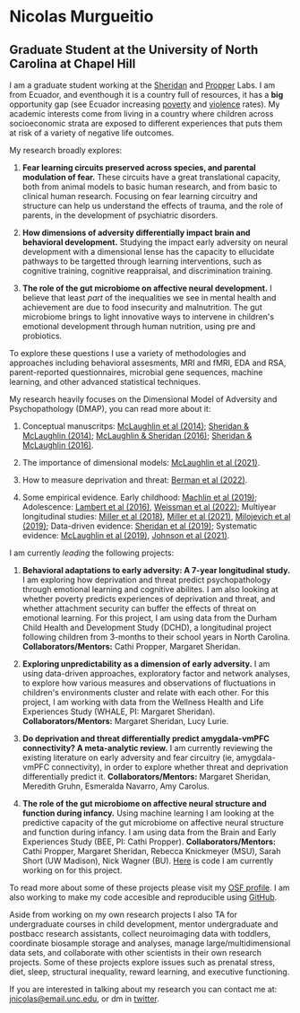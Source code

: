 #  **Nicolas Murgueitio**

##  **Graduate Student at the University of North Carolina at Chapel Hill**

I am a graduate student working at the [Sheridan](https://circlelab.unc.edu/) and [Propper](https://beelab.web.unc.edu/) Labs. I am from Ecuador, and eventhough it is a country full of resources, it has a **big** opportunity gap (see Ecuador increasing [poverty](https://www.macrotrends.net/countries/ECU/ecuador/poverty-rate) and [violence](https://www.macrotrends.net/countries/ECU/ecuador/murder-homicide-rate) rates). My academic interests come from living in a country where children across socioeconomic strata are exposed to different experiences that puts them at risk of a variety of negative life outcomes. 

My research broadly explores: 

1) **Fear learning circuits preserved across species, and parental modulation of fear.** These circuits have a great translational capacity, both from animal models to basic human research, and from basic to clinical human research. Focusing on fear learning circuitry and structure can help us understand the effects of trauma, and the role of parents, in the development of psychiatric disorders. 

2) **How dimensions of adversity differentially impact brain and behavioral development.** Studying the impact early adversity on neural development with a dimensional lense has the capacity to ellucidate pathways to be targetted through learning interventions, such as cognitive training, cognitive reappraisal, and discrimination training. 

3) **The role of the gut microbiome on affective neural development.** I believe that least *part* of the inequalities we see in mental health and achievement are due to food insecurity and malnutrition. The gut microbiome brings to light innovative ways to intervene in children's emotional development through human nutrition, using pre and probiotics. 

To explore these questions I use a variety of methodologies and approaches including behavioral assesments, MRI and fMRI, EDA and RSA, parent-reported questionnaires, microbial gene sequences, machine learning, and other advanced statistical techniques. 

My research heavily focuses on the Dimensional Model of Adversity and Psychopathology (DMAP), you can read more about it:

1. Conceptual manuscritps: [McLaughlin et al (2014)](https://www.sciencedirect.com/science/article/pii/S0149763414002620); [Sheridan & McLaughlin (2014)](https://www.sciencedirect.com/science/article/pii/S1364661314002022); [McLaughlin & Sheridan (2016)](https://journals.sagepub.com/doi/pdf/10.1177/0963721416655883); [Sheridan & McLaughlin (2016)](https://www.sciencedirect.com/science/article/pii/S2352154616301140).

2. The importance of dimensional models: [McLaughlin et al (2021)](https://journals.sagepub.com/doi/pdf/10.1177/1745691621992346).

3. How to measure deprivation and threat: [Berman et al (2022)](https://www.cambridge.org/core/journals/development-and-psychopathology/article/measuring-early-life-adversity-a-dimensional-approach/C7C005748EFA5E6C1DF1503E1D2A51B0).

4. Some empirical evidence. Early childhood: [Machlin et al (2019)](https://www.frontiersin.org/articles/10.3389/fnbeh.2019.00080/full?&utm_source=Email_to_authors_&utm_medium=Email&utm_content=T1_11.5e1_author&utm_campaign=Email_publication&field=&journalName=Frontiers_in_Behavioral_Neuroscience&id=452919); Adolescence: [Lambert et al (2016)](https://www.cambridge.org/core/journals/development-and-psychopathology/article/differential-associations-of-threat-and-deprivation-with-emotion-regulation-and-cognitive-control-in-adolescence/C0E35C875B5A4279315399EB25DF3690), [Weissman et al (2022)](https://direct.mit.edu/jocn/article/34/10/1892/109319/Exposure-to-Violence-as-an-Environmental-Pathway); Multiyear longitudinal studies: [Miller et al (2018)](https://psycnet.apa.org/record/2018-09964-003), [Miller et al (2021)](https://acamh.onlinelibrary.wiley.com/doi/full/10.1111/jcpp.13260), [Milojevich et al (2019)](https://www.cambridge.org/core/journals/development-and-psychopathology/article/deprivation-and-threat-emotion-dysregulation-and-psychopathology-concurrent-and-longitudinal-associations/14EBF25BB907C3AE08EC6F4395E9948B); Data-driven evidence: [Sheridan et al (2019)](https://onlinelibrary.wiley.com/doi/full/10.1111/desc.12934); Systematic evidence: [McLaughlin et al (2019)](https://www.annualreviews.org/doi/abs/10.1146/annurev-devpsych-121318-084950), [Johnson et al (2021)](https://jamanetwork.com/journals/jamapediatrics/article-abstract/2782328). 
    
I am currently *leading* the following projects:

1. **Behavioral adaptations to early adversity: A 7-year longitudinal study.** I am exploring how deprivation and threat predict psychopathology through emotional learning and cognitive abilites. I am also looking at whether poverty predicts experiences of deprivation and threat, and whether attachment security can buffer the effects of threat on emotional learning. For this project, I am using data from the Durham Child Health and Development Study (DCHD), a longitudinal project following children from 3-months to their school years in North Carolina. **Collaborators/Mentors:** Cathi Propper, Margaret Sheridan.

2. **Exploring unpredictability as a dimension of early adversity.** I am using data-driven approaches, exploratory factor and network analyses, to explore how various measures and observations of fluctuations in children's environments cluster and relate with each other. For this project, I am working with data from the Wellness Health and Life Experiences Study (WHALE, PI: Margaret Sheridan). **Collaborators/Mentors:** Margaret Sheridan, Lucy Lurie.

3. **Do deprivation and threat differentially predict amygdala-vmPFC connectivity? A meta-analytic review.** I am currently reviewing the existing literature on early adversity and fear circuitry (ie, amygdala-vmPFC connectivity), in order to explore whether threat and deprivation differentially predict it.  **Collaborators/Mentors:** Margaret Sheridan, Meredith Gruhn, Esmeralda Navarro, Amy Carolus.

4. **The role of the gut microbiome on affective neural structure and function during infancy.** Using machine learning I am looking at the predictive capacity of the gut microbiome on affective neural structure and function during infancy. I am using data from the Brain and Early Experiences Study (BEE, PI: Cathi Propper). **Collaborators/Mentors:** Cathi Propper, Margaret Sheridan, Rebecca Knickmeyer (MSU), Sarah Short (UW Madison), Nick Wagner (BU). [Here](https://github.com/nicolasmurgueitio/RandomForestBrainMicrobiome) is code I am currently working on for this project. 

To read more about some of these projects please visit my [OSF profile](https://osf.io/profile/?view_only=02023f70035a49e6b56eb969a50ae3ea). I am also working to make my code accesible and reproducible using [GitHub](https://github.com/nicolasmurgueitio). 

Aside from working on my own research projects I also TA for undergraduate courses in child development, mentor undergraduate and postbacc research assistants, collect neuroimaging data with toddlers, coordinate biosample storage and analyses, manage large/multidimensional data sets, and collaborate with other scientists in their own research projects. Some of these projects explore issues such as prenatal stress, diet, sleep, structural inequality, reward learning, and executive functioning.  

If you are interested in talking about my research you can contact me at: [jnicolas@email.unc.edu](mailto:jnicolas@email.unc.edu), or dm in [twitter](https://twitter.com/jnmurgueitio). 
